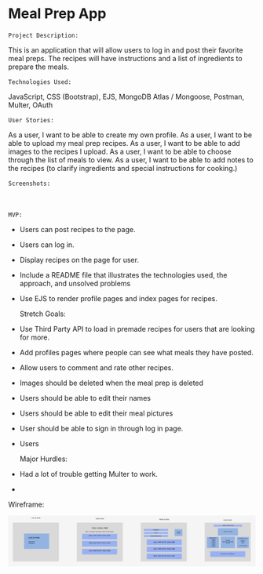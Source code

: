 # Meal Prep App


    Project Description:
This is an application that will allow users to log in and post their favorite meal preps. The recipes will have instructions and a list of ingredients to prepare the meals.


    Technologies Used:
JavaScript, CSS (Bootstrap), EJS, MongoDB Atlas / Mongoose, Postman, Multer, OAuth


    User Stories:
As a user, I want to be able to create my own profile.
As a user, I want to be able to upload my meal prep recipes.
As a user, I want to be able to add images to the recipes I upload.
As a user, I want to be able to choose through the list of meals to view.
As a user, I want to be able to add notes to the recipes (to clarify ingredients and special instructions for cooking.)


    Screenshots:



    MVP:
- Users can post recipes to the page. 
- Users can log in.
- Display recipes on the page for user.
- Include a README file that illustrates the technologies used, the approach, and unsolved problems
- Use EJS to render profile pages and index pages for recipes.


	Stretch Goals:
- Use Third Party API to load in premade recipes for users that are looking for more.
- Add profiles pages where people can see what meals they have posted.
- Allow users to comment and rate other recipes.
- Images should be deleted when the meal prep is deleted
- Users should be able to edit their names
- Users should be able to edit their meal pictures
- User should be able to sign in through log in page.
- Users 


    Major Hurdles:
- Had a lot of trouble getting Multer to work.
- 



Wireframe:

![alt text](pics/wireframe.png)